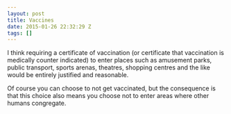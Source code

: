 ```yaml
---
layout: post
title: Vaccines
date: 2015-01-26 22:32:29 Z
tags: []
---
```

I think requiring a certificate of vaccination (or certificate that vaccination is medically counter indicated) to enter places such as amusement parks, public transport, sports arenas, theatres, shopping centres and the like would be entirely justified and reasonable.

Of course you can choose to not get vaccinated, but the consequence is that this choice also means you choose not to enter areas where other humans congregate.
